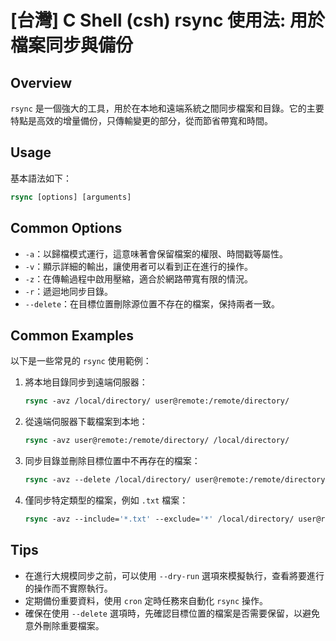 # [台灣] C Shell (csh) rsync 使用法: 用於檔案同步與備份

## Overview
`rsync` 是一個強大的工具，用於在本地和遠端系統之間同步檔案和目錄。它的主要特點是高效的增量備份，只傳輸變更的部分，從而節省帶寬和時間。

## Usage
基本語法如下：
```csh
rsync [options] [arguments]
```

## Common Options
- `-a`：以歸檔模式運行，這意味著會保留檔案的權限、時間戳等屬性。
- `-v`：顯示詳細的輸出，讓使用者可以看到正在進行的操作。
- `-z`：在傳輸過程中啟用壓縮，適合於網路帶寬有限的情況。
- `-r`：遞迴地同步目錄。
- `--delete`：在目標位置刪除源位置不存在的檔案，保持兩者一致。

## Common Examples
以下是一些常見的 `rsync` 使用範例：

1. 將本地目錄同步到遠端伺服器：
   ```csh
   rsync -avz /local/directory/ user@remote:/remote/directory/
   ```

2. 從遠端伺服器下載檔案到本地：
   ```csh
   rsync -avz user@remote:/remote/directory/ /local/directory/
   ```

3. 同步目錄並刪除目標位置中不再存在的檔案：
   ```csh
   rsync -avz --delete /local/directory/ user@remote:/remote/directory/
   ```

4. 僅同步特定類型的檔案，例如 `.txt` 檔案：
   ```csh
   rsync -avz --include='*.txt' --exclude='*' /local/directory/ user@remote:/remote/directory/
   ```

## Tips
- 在進行大規模同步之前，可以使用 `--dry-run` 選項來模擬執行，查看將要進行的操作而不實際執行。
- 定期備份重要資料，使用 `cron` 定時任務來自動化 `rsync` 操作。
- 確保在使用 `--delete` 選項時，先確認目標位置的檔案是否需要保留，以避免意外刪除重要檔案。